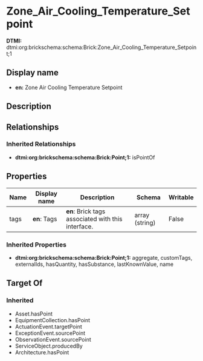 # Zone_Air_Cooling_Temperature_Setpoint
**DTMI:** dtmi:org:brickschema:schema:Brick:Zone_Air_Cooling_Temperature_Setpoint;1
## Display name
- **en:** Zone Air Cooling Temperature Setpoint
## Description
## Relationships
### Inherited Relationships
* **dtmi:org:brickschema:schema:Brick:Point;1:** isPointOf
## Properties
|Name|Display name|Description|Schema|Writable|
|-|-|-|-|-|
|tags|**en**: Tags|**en**: Brick tags associated with this interface.|array (string)|False|
### Inherited Properties
* **dtmi:org:brickschema:schema:Brick:Point;1:** aggregate, customTags, externalIds, hasQuantity, hasSubstance, lastKnownValue, name
## Target Of
### Inherited
* Asset.hasPoint
* EquipmentCollection.hasPoint
* ActuationEvent.targetPoint
* ExceptionEvent.sourcePoint
* ObservationEvent.sourcePoint
* ServiceObject.producedBy
* Architecture.hasPoint
